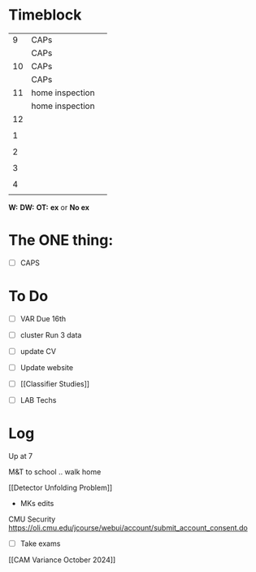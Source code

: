 # Timeblock

|     |                 |     |
| --- | --------------- | --- |
| 9   | CAPs            |     |
|     | CAPs            |     |
| 10  | CAPs            |     |
|     | CAPs            |     |
| 11  | home inspection |     |
|     | home inspection |     |
| 12  |                 |     |
|     |                 |     |
| 1   |                 |     |
|     |                 |     |
| 2   |                 |     |
|     |                 |     |
| 3   |                 |     |
|     |                 |     |
| 4   |                 |     |
|     |                 |     |

**W:**
**DW:**
**OT:**
**ex** or **No ex**

# The ONE thing: 
- [ ] CAPS


# To Do
- [ ]  VAR Due 16th
- [ ]  cluster Run 3 data
- [ ]  update CV 
- [ ] Update website
- [ ] [[Classifier Studies]]
- [ ] LAB Techs


# Log

Up at 7 

M&T to school .. walk home

[[Detector Unfolding Problem]]
- MKs edits


CMU Security https://oli.cmu.edu/jcourse/webui/account/submit_account_consent.do
- [ ] Take exams 


[[CAM Variance October 2024]]


